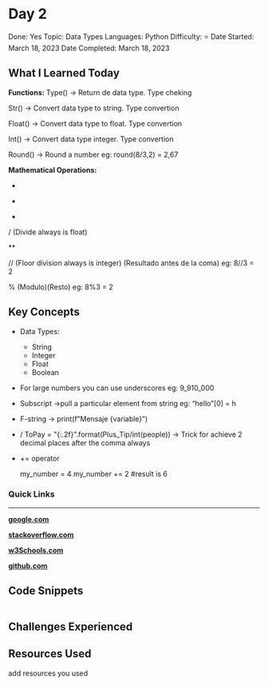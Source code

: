 # Day 2

Done: Yes
Topic: Data Types
Languages: Python
Difficulty: ⭐
Date Started: March 18, 2023
Date Completed: March 18, 2023

## What I Learned Today

**Functions:**
Type() → Return de data type. Type cheking

Str() → Convert data type to string. Type convertion

Float() → Convert data type to float. Type convertion

Int() → Convert data type integer. Type convertion

Round() → Round a number eg: round(8/3,2) = 2,67

**Mathematical Operations:**

+

-

*

/ (Divide always is float)

** 

// (Floor division always is integer) (Resultado antes de la coma) eg: 8//3 = 2

% (Modulo)(Resto) eg: 8%3 = 2

## Key Concepts

- Data Types:
    - String
    - Integer
    - Float
    - Boolean
- For large numbers you can use underscores eg: 9_910_000
- Subscript →pull a particular element from string eg: “hello”[0] = h
- F-string → print(f”Mensaje {variable}”)
- / ToPay = "{:.2f}".format(Plus_Tip/int(people)) → Trick for achieve 2 decimal places after the comma always
- += operator
    
    my_number = 4
    my_number += 2
    #result is 6
    

### Quick Links

---

[**google.com**](http://www.google.com)

[**stackoverflow.com**](http://www.stackoverflow.com)

[**w3Schools.com**](https://www.w3schools.com/)

[**github.com**](https://github.com/)

## Code Snippets

```python

```

## Challenges Experienced

## Resources Used

add resources you used